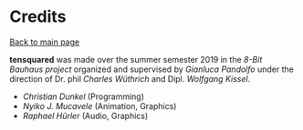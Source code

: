 
# Credits
[Back to main page](../README.md)

**tensquared** was made over the summer semester 2019 in the *8-Bit Bauhaus project* organized and supervised by *Gianluca Pandolfo* under the direction of Dr. phil *Charles Wüthrich* and Dipl. *Wolfgang Kissel*. 

- *Christian Dunkel* (Programming)
- *Nyiko J. Mucavele* (Animation, Graphics)
- *Raphael Hürler* (Audio, Graphics)